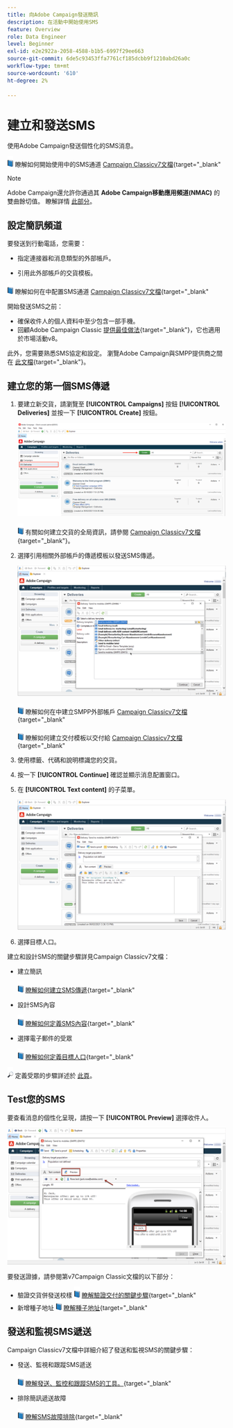 ```yaml
---
title: 向Adobe Campaign發送簡訊
description: 在活動中開始使用SMS
feature: Overview
role: Data Engineer
level: Beginner
exl-id: e2e2922a-2058-4588-b1b5-6997f29ee663
source-git-commit: 6de5c93453ffa7761cf185dcbb9f1210abd26a0c
workflow-type: tm+mt
source-wordcount: '610'
ht-degree: 2%

---
```


# 建立和發送SMS

使用Adobe Campaign發送個性化的SMS消息。

![](../assets/do-not-localize/book.png) 瞭解如何開始使用中的SMS通道 [Campaign Classicv7文檔](https://experienceleague.adobe.com/docs/campaign-classic/using/sending-messages/sending-messages-on-mobiles/sms-channel.html){target=&quot;_blank&quot;

>[!NOTE]
>
>Adobe Campaign還允許你通過其 **Adobe Campaign移動應用頻道(NMAC)** 的雙曲餘切值。 瞭解詳情 [此部分](push.md)。

## 設定簡訊頻道

要發送到行動電話，您需要：

* 指定連接器和消息類型的外部帳戶。

* 引用此外部帳戶的交貨模板。

![](../assets/do-not-localize/book.png)  瞭解如何在中配置SMS通道 [Campaign Classicv7文檔](https://experienceleague.adobe.com/docs/campaign-classic/using/sending-messages/sending-messages-on-mobiles/sms-set-up.html?lang=en#sending-messages){target=&quot;_blank&quot;

開始發送SMS之前：

* 確保收件人的個人資料中至少包含一部手機。
* 回顧Adobe Campaign Classic [提供最佳做法](https://experienceleague.adobe.com/docs/campaign-classic/using/sending-messages/key-steps-when-creating-a-delivery/delivery-bestpractices/delivery-best-practices.html?lang=en#sending-messages){target=&quot;_blank&quot;}，它也適用於市場活動v8。

此外，您需要熟悉SMS協定和設定。 瀏覽Adobe Campaign與SMPP提供商之間在 [此文檔](https://experienceleague.adobe.com/docs/campaign-classic/using/sending-messages/sending-messages-on-mobiles/sms-protocol.html?lang=en#sending-messages){target=&quot;_blank&quot;}。

## 建立您的第一個SMS傳遞

1. 要建立新交貨，請瀏覽至 **[!UICONTROL Campaigns]** 按鈕 **[!UICONTROL Deliveries]** 並按一下 **[!UICONTROL Create]** 按鈕。

   ![](assets/delivery_step_1.png)

   ![](../assets/do-not-localize/book.png) 有關如何建立交貨的全局資訊，請參閱 [Campaign Classicv7文檔](https://experienceleague.adobe.com/docs/campaign-classic/using/sending-messages/key-steps-when-creating-a-delivery/steps-about-delivery-creation-steps.html?lang=en#sending-messages){target=&quot;_blank&quot;}。

1. 選擇引用相關外部帳戶的傳遞模板以發送SMS傳遞。

   ![](assets/sms-template-list.png)

   ![](../assets/do-not-localize/book.png) 瞭解如何在中建立SMPP外部帳戶 [Campaign Classicv7文檔](https://experienceleague.adobe.com/docs/campaign-classic/using/sending-messages/sending-messages-on-mobiles/sms-set-up.html?lang=en#creating-an-smpp-external-account){target=&quot;_blank&quot;

   ![](../assets/do-not-localize/book.png) 瞭解如何建立交付模板以交付給 [Campaign Classicv7文檔](https://experienceleague.adobe.com/docs/campaign-classic/using/sending-messages/sending-messages-on-mobiles/sms-set-up.html?lang=en#changing-the-delivery-template){target=&quot;_blank&quot;

1. 使用標籤、代碼和說明標識您的交貨。

1. 按一下 **[!UICONTROL Continue]** 確認並顯示消息配置窗口。

1. 在 **[!UICONTROL Text content]** 的子菜單。

   ![](assets/sms-content.png)

1. 選擇目標人口。

建立和設計SMS的關鍵步驟詳見Campaign Classicv7文檔：

* 建立簡訊

   ![](../assets/do-not-localize/book.png) [瞭解如何建立SMS傳遞](https://experienceleague.adobe.com/docs/campaign-classic/using/sending-messages/sending-messages-on-mobiles/sms-create.html?lang=en#sending-messages){target=&quot;_blank&quot;

* 設計SMS內容

   ![](../assets/do-not-localize/book.png) [瞭解如何定義SMS內容](https://experienceleague.adobe.com/docs/campaign-classic/using/sending-messages/sending-messages-on-mobiles/sms-create.html?lang=en#defining-the-sms-content){target=&quot;_blank&quot;

* 選擇電子郵件的受眾

   ![](../assets/do-not-localize/book.png) [瞭解如何定義目標人口](https://experienceleague.adobe.com/docs/campaign-classic/using/sending-messages/key-steps-when-creating-a-delivery/steps-defining-the-target-population.html){target=&quot;_blank&quot;

![](../assets/do-not-localize/glass.png) 定義受眾的步驟詳述於 [此頁](../start/audiences.md)。

## Test您的SMS

要查看消息的個性化呈現，請按一下 **[!UICONTROL Preview]** 選擇收件人。

![](assets/sms-preview.png)

要發送證據，請參閱第v7Campaign Classic文檔的以下部分：

* 驗證交貨併發送校樣
   ![](../assets/do-not-localize/book.png) [瞭解驗證交付的關鍵步驟](https://experienceleague.adobe.com/docs/campaign-classic/using/sending-messages/key-steps-when-creating-a-delivery/steps-validating-the-delivery.html){target=&quot;_blank&quot;
* 新增種子地址
   ![](../assets/do-not-localize/book.png) [瞭解種子地址](https://experienceleague.adobe.com/docs/campaign-classic/using/sending-messages/using-seed-addresses/about-seed-addresses.html){target=&quot;_blank&quot;

## 發送和監視SMS遞送

Campaign Classicv7文檔中詳細介紹了發送和監視SMS的關鍵步驟：

* 發送、監視和跟蹤SMS遞送

   ![](../assets/do-not-localize/book.png) [瞭解發送、監控和跟蹤SMS的工具。](https://experienceleague.adobe.com/docs/campaign-classic/using/sending-messages/sending-messages-on-mobiles/sms-send.html?lang=en#sending-messages){target=&quot;_blank&quot;

* 排除簡訊遞送故障

   ![](../assets/do-not-localize/book.png) [瞭解SMS故障排除](https://experienceleague.adobe.com/docs/campaign-classic/using/sending-messages/sending-messages-on-mobiles/troubleshooting-sms.html?lang=en#sending-messages){target=&quot;_blank&quot;

